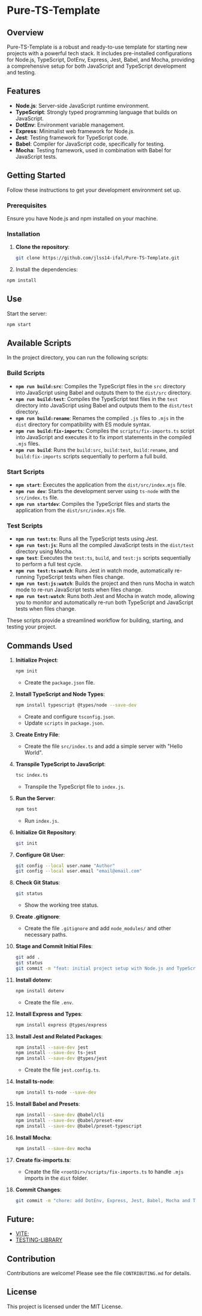 # Pure-TS-Template

## Overview
Pure-TS-Template is a robust and ready-to-use template for starting new projects with a powerful tech stack. It includes pre-installed configurations for Node.js, TypeScript, DotEnv, Express, Jest, Babel, and Mocha, providing a comprehensive setup for both JavaScript and TypeScript development and testing.

## Features
- **Node.js**: Server-side JavaScript runtime environment.
- **TypeScript**: Strongly typed programming language that builds on JavaScript.
- **DotEnv**: Environment variable management.
- **Express**: Minimalist web framework for Node.js.
- **Jest**: Testing framework for TypeScript code.
- **Babel**: Compiler for JavaScript code, specifically for testing.
- **Mocha**: Testing framework, used in combination with Babel for JavaScript tests.

## Getting Started
Follow these instructions to get your development environment set up.

### Prerequisites
Ensure you have Node.js and npm installed on your machine.

### Installation
1. **Clone the repository**:
   ```bash
   git clone https://github.com/jlss14-ifal/Pure-TS-Template.git
2. Install the dependencies:
```bash
npm install
```

## Use
Start the server:
```bash
npm start
```

## Available Scripts

In the project directory, you can run the following scripts:

### Build Scripts
- **`npm run build:src`**: Compiles the TypeScript files in the `src` directory into JavaScript using Babel and outputs them to the `dist/src` directory.
- **`npm run build:test`**: Compiles the TypeScript test files in the `test` directory into JavaScript using Babel and outputs them to the `dist/test` directory.
- **`npm run build:rename`**: Renames the compiled `.js` files to `.mjs` in the `dist` directory for compatibility with ES module syntax.
- **`npm run build:fix-imports`**: Compiles the `scripts/fix-imports.ts` script into JavaScript and executes it to fix import statements in the compiled `.mjs` files.
- **`npm run build`**: Runs the `build:src`, `build:test`, `build:rename`, and `build:fix-imports` scripts sequentially to perform a full build.

### Start Scripts
- **`npm start`**: Executes the application from the `dist/src/index.mjs` file.
- **`npm run dev`**: Starts the development server using `ts-node` with the `src/index.ts` file.
- **`npm run startdev`**: Compiles the TypeScript files and starts the application from the `dist/src/index.mjs` file.

### Test Scripts
- **`npm run test:ts`**: Runs all the TypeScript tests using Jest.
- **`npm run test:js`**: Runs all the compiled JavaScript tests in the `dist/test` directory using Mocha.
- **`npm test`**: Executes the `test:ts`, `build`, and `test:js` scripts sequentially to perform a full test cycle.
- **`npm run test:ts:watch`**: Runs Jest in watch mode, automatically re-running TypeScript tests when files change.
- **`npm run test:js:watch`**: Builds the project and then runs Mocha in watch mode to re-run JavaScript tests when files change.
- **`npm run test:watch`**: Runs both Jest and Mocha in watch mode, allowing you to monitor and automatically re-run both TypeScript and JavaScript tests when files change.

These scripts provide a streamlined workflow for building, starting, and testing your project.


## Commands Used

1. **Initialize Project**:
   ```bash
   npm init
   ```
   - Create the `package.json` file.

2. **Install TypeScript and Node Types**:
   ```bash
   npm install typescript @types/node --save-dev
   ```
   - Create and configure `tsconfig.json`.
   - Update `scripts` in `package.json`.

3. **Create Entry File**:
   - Create the file `src/index.ts` and add a simple server with "Hello World".

4. **Transpile TypeScript to JavaScript**:
   ```bash
   tsc index.ts
   ```
   - Transpile the TypeScript file to `index.js`.

5. **Run the Server**:
   ```bash
   npm test
   ```
   - Run `index.js`.

6. **Initialize Git Repository**:
   ```bash
   git init
   ```

7. **Configure Git User**:
   ```bash
   git config --local user.name "Author"
   git config --local user.email "email@email.com"
   ```

8. **Check Git Status**:
   ```bash
   git status
   ```
   - Show the working tree status.

9. **Create .gitignore**:
   - Create the file `.gitignore` and add `node_modules/` and other necessary paths.

10. **Stage and Commit Initial Files**:
    ```bash
    git add .
    git status
    git commit -m "feat: initial project setup with Node.js and TypeScript"
    ```

11. **Install dotenv**:
    ```bash
    npm install dotenv
    ```
    - Create the file `.env`.

12. **Install Express and Types**:
    ```bash
    npm install express @types/express
    ```

13. **Install Jest and Related Packages**:
    ```bash
    npm install --save-dev jest
    npm install --save-dev ts-jest
    npm install --save-dev @types/jest
    ```
      - Create the file `jest.config.ts`.

14. **Install ts-node**:
    ```bash
    npm install ts-node --save-dev
    ```

15. **Install Babel and Presets**:
    ```bash
    npm install --save-dev @babel/cli
    npm install --save-dev @babel/preset-env
    npm install --save-dev @babel/preset-typescript
    ```

16. **Install Mocha**:
    ```bash
    npm install --save-dev mocha
    ```

17. **Create fix-imports.ts**:
    - Create the file `<rootDir>/scripts/fix-imports.ts` to handle `.mjs` imports in the `dist` folder.

18. **Commit Changes**:
    ```bash
    git commit -m "chore: add DotEnv, Express, Jest, Babel, Mocha and TypeScript dependencies"
    ```

## Future:
- [VITE](https://vite.dev/guide/);
- [TESTING-LIBRARY](https://testing-library.com/docs/guiding-principles)

## Contribution
Contributions are welcome! Please see the file `CONTRIBUTING.md` for details.

## License
This project is licensed under the MIT License.